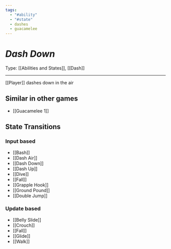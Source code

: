 ```yaml
---
tags:
  - "#ability"
  - "#state"
  - dashes
  - guacamelee
---
```

# _Dash Down_

Type: [[Abilities and States]], [[Dash]]

----


[[Player]] dashes down in the air


## Similar in other games

* [[Guacamelee 1]]



## State Transitions

### Input based

* [[Bash]]
* [[Dash Air]]
* [[Dash Down]]
* [[Dash Up]]
* [[Dive]]
* [[Fall]]
* [[Grapple Hook]]
* [[Ground Pound]]
* [[Double Jump]]

### Update based

* [[Belly Slide]]
* [[Crouch]]
* [[Fall]]
* [[Glide]]
* [[Walk]]
